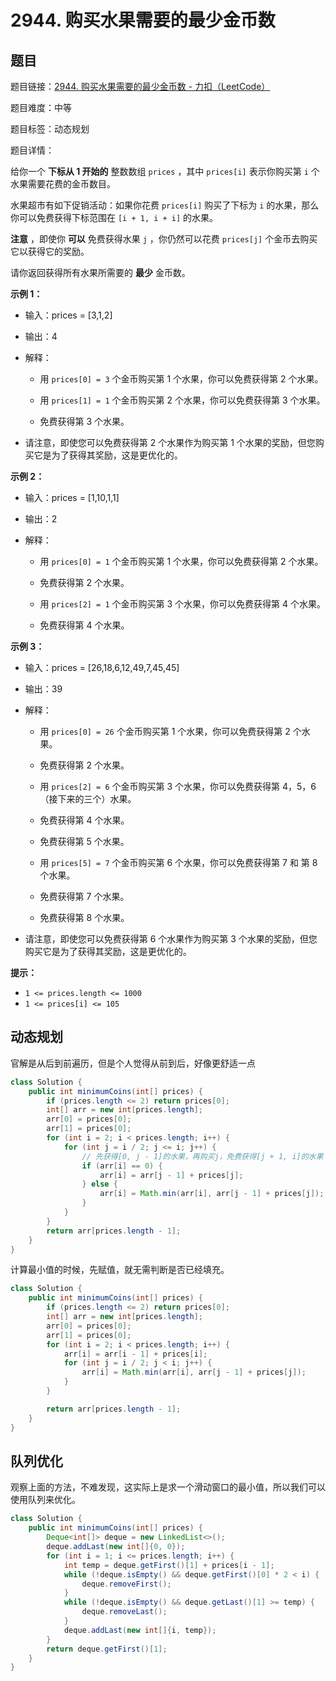 # 2944. 购买水果需要的最少金币数

## 题目

题目链接：[2944. 购买水果需要的最少金币数 - 力扣（LeetCode）](https://leetcode.cn/problems/minimum-number-of-coins-for-fruits/description/)

题目难度：中等

题目标签：动态规划

题目详情：

给你一个 **下标从 1 开始的** 整数数组 `prices` ，其中 `prices[i]` 表示你购买第 `i` 个水果需要花费的金币数目。

水果超市有如下促销活动：如果你花费 `prices[i]` 购买了下标为 `i` 的水果，那么你可以免费获得下标范围在 `[i + 1, i + i]` 的水果。

**注意** ，即使你 **可以** 免费获得水果 `j` ，你仍然可以花费 `prices[j]` 个金币去购买它以获得它的奖励。

请你返回获得所有水果所需要的 **最少** 金币数。

**示例 1：**

- 输入：prices = [3,1,2]

- 输出：4

- 解释：

  - 用 `prices[0] = 3` 个金币购买第 1 个水果，你可以免费获得第 2 个水果。

  - 用 `prices[1] = 1` 个金币购买第 2 个水果，你可以免费获得第 3 个水果。

  - 免费获得第 3 个水果。

- 请注意，即使您可以免费获得第 2 个水果作为购买第 1 个水果的奖励，但您购买它是为了获得其奖励，这是更优化的。

**示例 2：**

- 输入：prices = [1,10,1,1]

- 输出：2

- 解释：

  - 用 `prices[0] = 1` 个金币购买第 1 个水果，你可以免费获得第 2 个水果。

  - 免费获得第 2 个水果。

  - 用 `prices[2] = 1` 个金币购买第 3 个水果，你可以免费获得第 4 个水果。

  - 免费获得第 4 个水果。

**示例 3：**

- 输入：prices = [26,18,6,12,49,7,45,45]

- 输出：39

- 解释：

  - 用 `prices[0] = 26` 个金币购买第 1 个水果，你可以免费获得第 2 个水果。

  - 免费获得第 2 个水果。

  - 用 `prices[2] = 6` 个金币购买第 3 个水果，你可以免费获得第 4，5，6（接下来的三个）水果。

  - 免费获得第 4 个水果。

  - 免费获得第 5 个水果。

  - 用 `prices[5] = 7` 个金币购买第 6 个水果，你可以免费获得第 7 和 第 8 个水果。

  - 免费获得第 7 个水果。

  - 免费获得第 8 个水果。

- 请注意，即使您可以免费获得第 6 个水果作为购买第 3 个水果的奖励，但您购买它是为了获得其奖励，这是更优化的。

**提示：**

- `1 <= prices.length <= 1000`
- `1 <= prices[i] <= 105`



## 动态规划

官解是从后到前遍历，但是个人觉得从前到后，好像更舒适一点

``` java
class Solution {
    public int minimumCoins(int[] prices) {
        if (prices.length <= 2) return prices[0];
        int[] arr = new int[prices.length];
        arr[0] = prices[0];
        arr[1] = prices[0];
        for (int i = 2; i < prices.length; i++) {
            for (int j = i / 2; j <= i; j++) {
                // 先获得[0, j - 1]的水果，再购买j，免费获得[j + 1, i]的水果
                if (arr[i] == 0) {
                    arr[i] = arr[j - 1] + prices[j];
                } else {
                    arr[i] = Math.min(arr[i], arr[j - 1] + prices[j]);
                }
            }
        }
        return arr[prices.length - 1];
    }
}
```



计算最小值的时候，先赋值，就无需判断是否已经填充。

``` java
class Solution {
    public int minimumCoins(int[] prices) {
        if (prices.length <= 2) return prices[0];
        int[] arr = new int[prices.length];
        arr[0] = prices[0];
        arr[1] = prices[0];
        for (int i = 2; i < prices.length; i++) {
            arr[i] = arr[i - 1] + prices[i];
            for (int j = i / 2; j < i; j++) {
                arr[i] = Math.min(arr[i], arr[j - 1] + prices[j]);
            }
        }

        return arr[prices.length - 1];
    }
}
```



## 队列优化

观察上面的方法，不难发现，这实际上是求一个滑动窗口的最小值，所以我们可以使用队列来优化。

``` java
class Solution {
    public int minimumCoins(int[] prices) {
        Deque<int[]> deque = new LinkedList<>();
        deque.addLast(new int[]{0, 0});
        for (int i = 1; i <= prices.length; i++) {
            int temp = deque.getFirst()[1] + prices[i - 1];
            while (!deque.isEmpty() && deque.getFirst()[0] * 2 < i) {
                deque.removeFirst();
            }
            while (!deque.isEmpty() && deque.getLast()[1] >= temp) {
                deque.removeLast();
            }
            deque.addLast(new int[]{i, temp});
        }
        return deque.getFirst()[1];
    }
}
```

